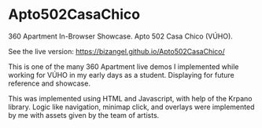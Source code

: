 # Apto502CasaChico
360 Apartment In-Browser Showcase. Apto 502 Casa Chico (VÚHO). 

See the live version: https://bizangel.github.io/Apto502CasaChico/

This is one of the many 360 Apartment live demos I implemented while working for VÚHO in my early days as a student.
Displaying for future reference and showcase.

This was implemented using HTML and Javascript, with help of the Krpano library. 
Logic like navigation, minimap click, and overlays were implemented by me with assets given by the team of artists.
